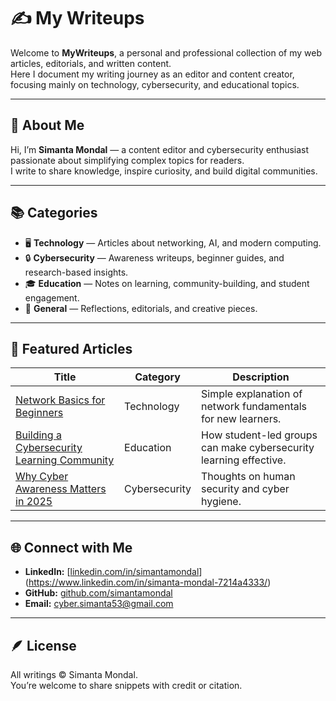# ✍️ My Writeups

Welcome to **MyWriteups**, a personal and professional collection of my web articles, editorials, and written content.  
Here I document my writing journey as an editor and content creator, focusing mainly on technology, cybersecurity, and educational topics.

---

## 🧠 About Me
Hi, I’m **Simanta Mondal** — a content editor and cybersecurity enthusiast passionate about simplifying complex topics for readers.  
I write to share knowledge, inspire curiosity, and build digital communities.

---

## 📚 Categories
- 🖥️ **Technology** — Articles about networking, AI, and modern computing.  
- 🔒 **Cybersecurity** — Awareness writeups, beginner guides, and research-based insights.  
- 🎓 **Education** — Notes on learning, community-building, and student engagement.  
- 💭 **General** — Reflections, editorials, and creative pieces.

---

## 📰 Featured Articles
| Title | Category | Description |
|--------|-----------|-------------|
| [Network Basics for Beginners](articles/technology/network-basics.md) | Technology | Simple explanation of network fundamentals for new learners. |
| [Building a Cybersecurity Learning Community](articles/education/how-to-build-study-community.md) | Education | How student-led groups can make cybersecurity learning effective. |
| [Why Cyber Awareness Matters in 2025](articles/cybersecurity/awareness-2025.md) | Cybersecurity | Thoughts on human security and cyber hygiene. |

---

## 🌐 Connect with Me
- **LinkedIn:** [[linkedin.com/in/simantamondal](#)](https://www.linkedin.com/in/simanta-mondal-7214a4333/)
- **GitHub:** [github.com/simantamondal](#)
- **Email:** cyber.simanta53@gmail.com 

---

## 🪶 License
All writings © Simanta Mondal.  
You’re welcome to share snippets with credit or citation.


